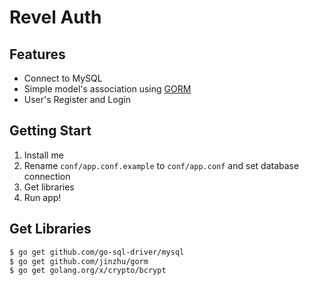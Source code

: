 # Revel Auth

## Features
- Connect to MySQL 
- Simple model's association using [GORM](http://jinzhu.me/gorm/)
- User's Register and Login

## Getting Start
1. Install me
1. Rename `conf/app.conf.example` to `conf/app.conf` and set database connection
1. Get libraries
1. Run app!

## Get Libraries
```bash
$ go get github.com/go-sql-driver/mysql
$ go get github.com/jinzhu/gorm
$ go get golang.org/x/crypto/bcrypt
```